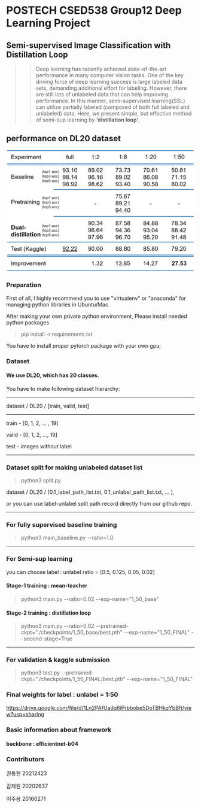 # POSTECH CSED538 Group12 Deep Learning Project

## Semi-supervised Image Classification with Distillation Loop
>>Deep learning has recently achieved state-of-the-art performance in many computer vision tasks. One of the key driving force of deep learning success is large labeled data sets, demanding additional effort for labeling. 
However, there are still lots of unlabeled data that can help improving performance. In this manner, semi-supervised learning(SSL) can utilize partially labeled (composed of both full labeled and unlabeled) data. Here, we present simple, but effective method of semi-sup learning by **‘distillation loop’**.

## performance on DL20 dataset

![score](score.png)

### Preparation
First of all, I highly recommend you to use "virtualenv" or "anaconda" for managing python libraries in Ubuntu/Mac.

After making your own private python environment, Please install needed python packages

>  pip install -r requirements.txt

You have to install proper pytorch package with your own gpu; 

### Dataset
#### We use DL20, which has 20 classes.
You have to make following dataset hierarchy:

---

dataset / DL20 / [train, valid, test]

---

train - [0, 1, 2, ... , 19]

valid - [0, 1, 2, ..., 19]

test - images without label

---
### Dataset split for making unlabeled dataset list 
> python3 split.py

dataset / DL20 / [0.1_label_path_list.txt, 0.1_unlabel_path_list.txt, ... ],

or you can use label-unlabel split path record directly from our github repo.

---
### For fully supervised baseline training

> python3 main_baseline.py --ratio=1.0 

---

### For Semi-sup learning

you can choose label : unlabel ratio = [0.5, 0.125, 0.05, 0.02]

#### Stage-1 training : mean-teacher

> python3 main.py --ratio=0.02 --exp-name="1_50_base"

#### Stage-2 training : distillation loop

> python3 main.py --ratio=0.02 --pretrained-ckpt="./checkpoints/1_50_base/best.pth" --exp-name="1_50_FINAL" --second-stage=True

---
### For validation & kaggle submission

> python3 test.py --pretrained-ckpt="./checkpoints/1_50_FINAL/best.pth" --exp-name="1_50_FINAL"

### Final weights for label : unlabel = 1:50

https://drive.google.com/file/d/1Ln2PAfUadq6iPrbbobe5DoTBHkqYbBft/view?usp=sharing


### Basic information about framework
#### backbone : efficientnet-b04 

### Contributors
권동현 20212423 

감제원 20202637    

이주용 20160271

